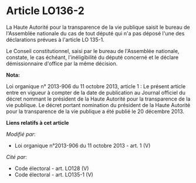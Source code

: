 # Article LO136-2

La Haute Autorité pour la transparence de la vie publique saisit le bureau de l'Assemblée nationale du cas de tout député qui
n'a pas déposé l'une des déclarations prévues à l'article LO 135-1. 

Le Conseil constitutionnel, saisi par le bureau de l'Assemblée nationale, constate, le cas échéant, l'inéligibilité du député
concerné et le déclare démissionnaire d'office par la même décision.

**Nota:**

Loi organique n° 2013-906 du 11 octobre 2013, article 1 : Le présent  article entre en vigueur à compter de la date de
publication au Journal  officiel du décret nommant le président de la Haute Autorité pour la  transparence de la vie
publique. Le décret portant nomination du  président de la Haute Autorité pour la  transparence de la vie publique a  été
publié le 20 décembre 2013.

**Liens relatifs à cet article**

_Modifié par_:

  - Loi organique n°2013-906 du 11 octobre 2013 - art. 1 (V)

_Cité par_:

  - Code électoral - art. LO128 (V)
  - Code électoral - art. LO135-1 (V)
